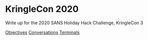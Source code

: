 # KringleCon 2020


Write up for the 2020 SANS Holiday Hack Challenge, KringleCon 3


[Objectives](objectives.md)
[Conversations](conversations.md)
[Terminals](terminals.md)

